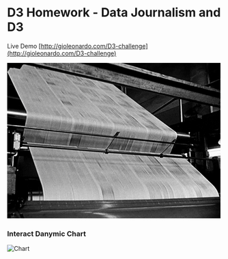 # D3 Homework - Data Journalism and D3
Live Demo [http://gioleonardo.com/D3-challenge](http://gioleonardo.com/D3-challenge)


![D3](/assets/giphy.gif)

### Interact Danymic Chart
![Chart](/assets/chart.gif)
